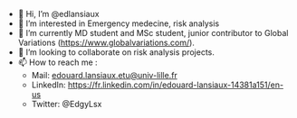 - 👋 Hi, I’m @edlansiaux
- 👀 I’m interested in Emergency medecine, risk analysis
- 🌱 I’m currently MD student and MSc student, junior contributor to Global Variations (https://www.globalvariations.com/).
- 💞️ I’m looking to collaborate on risk analysis projects.
- 📫 How to reach me :
  -    Mail: edouard.lansiaux.etu@univ-lille.fr
  -    LinkedIn: https://fr.linkedin.com/in/edouard-lansiaux-14381a151/en-us
  -    Twitter: @EdgyLsx

<!---
edlansiaux/edlansiaux is a ✨ special ✨ repository because its `README.md` (this file) appears on your GitHub profile.
You can click the Preview link to take a look at your changes.
--->
